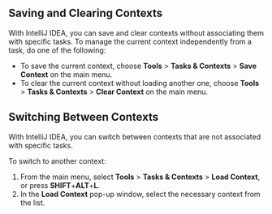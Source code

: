 ## Saving and Clearing Contexts

With IntelliJ IDEA, you can save and clear contexts without associating them with specific tasks. 
To manage the current context independently from a task, do one of the following:

* To save the current context, choose **Tools** > **Tasks & Contexts** > **Save Context** on the main menu.
* To clear the current context without loading another one, choose **Tools** > **Tasks & Contexts** > **Clear Context** on the main menu.

## Switching Between Contexts

With IntelliJ IDEA, you can switch between contexts that are not associated with specific tasks.

To switch to another context:

1. From the main menu, select **Tools** > **Tasks & Contexts** > **Load Context**, or press **SHIFT**+**ALT**+**L**.
2. In the **Load Context** pop-up window, select the necessary context from the list.

